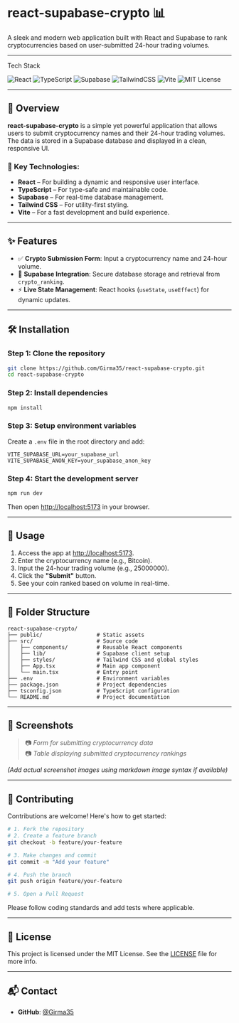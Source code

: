 # react-supabase-crypto 📊

A sleek and modern web application built with React and Supabase to rank cryptocurrencies based on user-submitted 24-hour trading volumes.

---

  Tech Stack 
  
![React](https://img.shields.io/badge/React-20232A?style=for-the-badge&logo=react)
![TypeScript](https://img.shields.io/badge/TypeScript-007acc?style=for-the-badge&logo=typescript)
![Supabase](https://img.shields.io/badge/Supabase-3ECF8E?style=for-the-badge&logo=supabase&logoColor=white)
![TailwindCSS](https://img.shields.io/badge/Tailwind_CSS-38b2ac?style=for-the-badge&logo=tailwind-css)
![Vite](https://img.shields.io/badge/Vite-646CFF?style=for-the-badge&logo=vite&logoColor=white)
![MIT License](https://img.shields.io/badge/license-MIT-green.svg)

---

## 📝 Overview

**react-supabase-crypto** is a simple yet powerful application that allows users to submit cryptocurrency names and their 24-hour trading volumes. The data is stored in a Supabase database and displayed in a clean, responsive UI.

### 🔧 Key Technologies:
- **React** – For building a dynamic and responsive user interface.
- **TypeScript** – For type-safe and maintainable code.
- **Supabase** – For real-time database management.
- **Tailwind CSS** – For utility-first styling.
- **Vite** – For a fast development and build experience.

---

## ✨ Features

- ✅ **Crypto Submission Form**: Input a cryptocurrency name and 24-hour volume.
- 🔐 **Supabase Integration**: Secure database storage and retrieval from `crypto_ranking`.
- ⚡ **Live State Management**: React hooks (`useState`, `useEffect`) for dynamic updates.

---

## 🛠️ Installation

### Step 1: Clone the repository
```bash
git clone https://github.com/Girma35/react-supabase-crypto.git
cd react-supabase-crypto
```

### Step 2: Install dependencies
```bash
npm install
```

### Step 3: Setup environment variables
Create a `.env` file in the root directory and add:
```env
VITE_SUPABASE_URL=your_supabase_url
VITE_SUPABASE_ANON_KEY=your_supabase_anon_key
```

### Step 4: Start the development server
```bash
npm run dev
```

Then open [http://localhost:5173](http://localhost:5173) in your browser.

---

## 🚀 Usage

1. Access the app at [http://localhost:5173](http://localhost:5173).
2. Enter the cryptocurrency name (e.g., Bitcoin).
3. Input the 24-hour trading volume (e.g., 25000000).
4. Click the **"Submit"** button.
5. See your coin ranked based on volume in real-time.

---

## 📂 Folder Structure

```
react-supabase-crypto/
├── public/                 # Static assets
├── src/                    # Source code
│   ├── components/         # Reusable React components
│   ├── lib/                # Supabase client setup
│   ├── styles/             # Tailwind CSS and global styles
│   ├── App.tsx             # Main app component
│   └── main.tsx            # Entry point
├── .env                    # Environment variables
├── package.json            # Project dependencies
├── tsconfig.json           # TypeScript configuration
└── README.md               # Project documentation
```

---

## 📸 Screenshots

> 📷 _Form for submitting cryptocurrency data_  
> 📷 _Table displaying submitted cryptocurrency rankings_

*(Add actual screenshot images using markdown image syntax if available)*

---

## 🤝 Contributing

Contributions are welcome! Here's how to get started:

```bash
# 1. Fork the repository
# 2. Create a feature branch
git checkout -b feature/your-feature

# 3. Make changes and commit
git commit -m "Add your feature"

# 4. Push the branch
git push origin feature/your-feature

# 5. Open a Pull Request
```

Please follow coding standards and add tests where applicable.

---

## 📜 License

This project is licensed under the MIT License. See the [LICENSE](LICENSE) file for more info.

---

## 📬 Contact

- **GitHub**: [@Girma35](https://github.com/Girma35)
